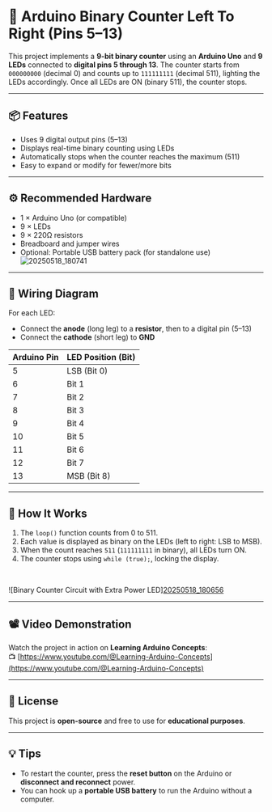 # 🔢 Arduino Binary Counter Left To Right (Pins 5–13)

This project implements a **9-bit binary counter** using an **Arduino Uno** and **9 LEDs** connected to **digital pins 5 through 13**. The counter starts from `000000000` (decimal 0) and counts up to `111111111` (decimal 511), lighting the LEDs accordingly. Once all LEDs are ON (binary 511), the counter stops.

---

## 📦 Features

- Uses 9 digital output pins (5–13)
- Displays real-time binary counting using LEDs
- Automatically stops when the counter reaches the maximum (511)
- Easy to expand or modify for fewer/more bits

---

## ⚙️ Recommended Hardware

- 1 × Arduino Uno (or compatible)
- 9 × LEDs
- 9 × 220Ω resistors
- Breadboard and jumper wires
- Optional: Portable USB battery pack (for standalone use)
![20250518_180741](https://github.com/user-attachments/assets/082ad5d4-b6ed-446e-8e81-6745b9c80353)

---

## 🔌 Wiring Diagram

For each LED:

- Connect the **anode** (long leg) to a **resistor**, then to a digital pin (5–13)
- Connect the **cathode** (short leg) to **GND**

| Arduino Pin | LED Position (Bit) |
|-------------|--------------------|
| 5           | LSB (Bit 0)        |
| 6           | Bit 1              |
| 7           | Bit 2              |
| 8           | Bit 3              |
| 9           | Bit 4              |
| 10          | Bit 5              |
| 11          | Bit 6              |
| 12          | Bit 7              |
| 13          | MSB (Bit 8)        |

---

## 🧠 How It Works

1. The `loop()` function counts from 0 to 511.
2. Each value is displayed as binary on the LEDs (left to right: LSB to MSB).
3. When the count reaches `511` (`111111111` in binary), all LEDs turn ON.
4. The counter stops using `while (true);`, locking the display.
<br>

![Binary Counter Circuit with Extra Power LED][20250518_180656](https://github.com/user-attachments/assets/55369363-7ba6-4e20-9cde-31e2d0caf910)

---

## 📽️ Video Demonstration

Watch the project in action on **Learning Arduino Concepts**:  
📺 [https://www.youtube.com/@Learning-Arduino-Concepts](https://www.youtube.com/@Learning-Arduino-Concepts)

---

## 📝 License

This project is **open-source** and free to use for **educational purposes**.

---

## 💡 Tips

- To restart the counter, press the **reset button** on the Arduino or **disconnect and reconnect** power.
- You can hook up a **portable USB battery** to run the Arduino without a computer.
